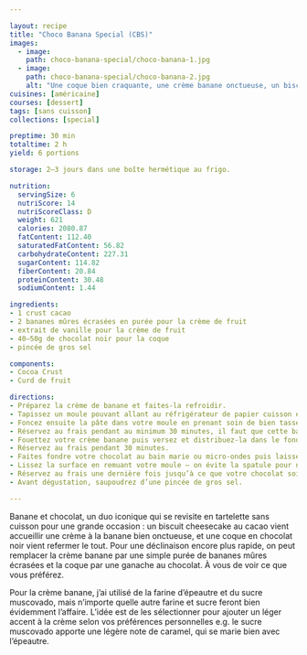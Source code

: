 ```yaml
---

layout: recipe
title: "Choco Banana Special (CBS)"
images:
  - image:
    path: choco-banana-special/choco-banana-1.jpg
  - image:
    path: choco-banana-special/choco-banana-2.jpg
    alt: "Une coque bien craquante, une crème banane onctueuse, un biscuit cacao bien friable, des saveurs et textures simples mais qui se révèlent délicieuses et équilibrées à la dégustation."
cuisines: [américaine]
courses: [dessert]
tags: [sans cuisson]
collections: [special]

preptime: 30 min
totaltime: 2 h
yield: 6 portions

storage: 2–3 jours dans une boîte hermétique au frigo.

nutrition:
  servingSize: 6
  nutriScore: 14
  nutriScoreClass: D
  weight: 621
  calories: 2080.87
  fatContent: 112.40
  saturatedFatContent: 56.82
  carbohydrateContent: 227.31
  sugarContent: 114.82
  fiberContent: 20.84
  proteinContent: 30.48
  sodiumContent: 1.44

ingredients:
- 1 crust cacao
- 2 bananes mûres écrasées en purée pour la crème de fruit
- extrait de vanille pour la crème de fruit
- 40–50g de chocolat noir pour la coque
- pincée de gros sel

components:
- Cocoa Crust
- Curd de fruit

directions:
- Préparez la crème de banane et faites-la refroidir.
- Tapissez un moule pouvant allant au réfrigérateur de papier cuisson en minimisant au maximum les plis.
- Foncez ensuite la pâte dans votre moule en prenant soin de bien tasser la base et les bords. Les bords doivent être suffisamment hauts pour accueillir la crème banane et la couche de chocolat – après à vous d'adapter les proportions aux différentes étapes du montage si vous voyez que les bords ne le sont pas assez.
- Réservez au frais pendant au minimum 30 minutes, il faut que cette base soit suffisamment solide pour accueillir la crème.
- Fouettez votre crème banane puis versez et distribuez-la dans le fond de la tartelette.
- Réservez au frais pendant 30 minutes.
- Faites fondre votre chocolat au bain marie ou micro-ondes puis laissez le un peu refroidir avant de le verser sur votre crème. Si le chocolat fondu est toutefois trop épais, on peut ajouter quelques gouttes d’huile.
- Lissez la surface en remuant votre moule – on évite la spatule pour ne pas trancher le chocolat. 
- Réservez au frais une dernière fois jusqu’à ce que votre chocolat soit dur.
- Avant dégustation, saupoudrez d’une pincée de gros sel.

---
```


Banane et chocolat, un duo iconique qui se revisite en tartelette sans cuisson pour une grande occasion&nbsp;: un biscuit cheesecake au cacao vient accueillir une crème à la banane bien onctueuse, et une coque en chocolat noir vient refermer le tout. Pour une déclinaison encore plus rapide, on peut remplacer la crème banane par une simple purée de bananes mûres écrasées et la coque par une ganache au chocolat. À vous de voir ce que vous préférez.

Pour la crème banane, j’ai utilisé de la farine d’épeautre et du sucre muscovado, mais n’importe quelle autre farine et sucre feront bien évidemment l’affaire. L’idée est de les sélectionner pour ajouter un léger accent à la crème selon vos préférences personnelles e.g. le sucre muscovado apporte une légère note de caramel, qui se marie bien avec l’épeautre.